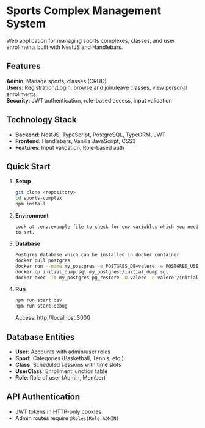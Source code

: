 # Sports Complex Management System

Web application for managing sports complexes, classes, and user enrollments built with NestJS and Handlebars.

## Features

**Admin**: Manage sports, classes (CRUD)  
**Users**: Registration/Login, browse and join/leave classes, view personal enrollments  
**Security**: JWT authentication, role-based access, input validation

## Technology Stack

- **Backend**: NestJS, TypeScript, PostgreSQL, TypeORM, JWT
- **Frontend**: Handlebars, Vanilla JavaScript, CSS3
- **Features**: Input validation, Role-based auth

## Quick Start

1. **Setup**
   ```bash
   git clone <repository>
   cd sports-complex
   npm install
   ```

2. **Environment**
   ```env
   Look at .env.example file to check for env variables which you need to set.
   ```
   
3. **Database**
   ```bash
   Postgres database which can be installed in docker container
   docker pull postgres
   docker run --name my_postgres -e POSTGRES_DB=valere -e POSTGRES_USER=valere -e POSTGRESS_PASSWORD=password -p 5432:5432 -d postgres
   docker cp initial_dump.sql my_postgres:/initial_dump.sql
   docker exec -it my_postgres pg_restore -U valere -d valere /initial_dump.sql
   ```

4. **Run**
   ```bash
   npm run start:dev
   npm run start:debug
   ```

   Access: http://localhost:3000 

## Database Entities

- **User**: Accounts with admin/user roles
- **Sport**: Categories (Basketball, Tennis, etc.)  
- **Class**: Scheduled sessions with time slots
- **UserClass**: Enrollment junction table
- **Role**: Role of user (Admin, Member)

## API Authentication

- JWT tokens in HTTP-only cookies
- Admin routes require `@Roles(Role.ADMIN)`
